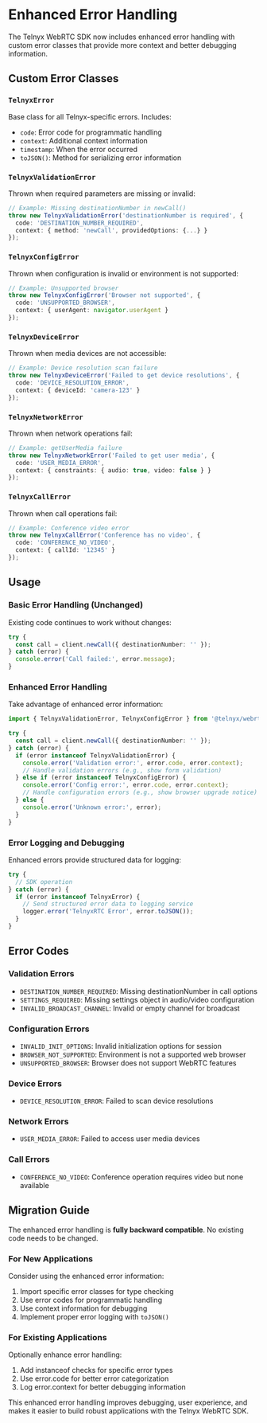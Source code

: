 # Enhanced Error Handling

The Telnyx WebRTC SDK now includes enhanced error handling with custom error classes that provide more context and better debugging information.

## Custom Error Classes

### `TelnyxError`
Base class for all Telnyx-specific errors. Includes:
- `code`: Error code for programmatic handling
- `context`: Additional context information
- `timestamp`: When the error occurred
- `toJSON()`: Method for serializing error information

### `TelnyxValidationError`
Thrown when required parameters are missing or invalid:
```typescript
// Example: Missing destinationNumber in newCall()
throw new TelnyxValidationError('destinationNumber is required', {
  code: 'DESTINATION_NUMBER_REQUIRED',
  context: { method: 'newCall', providedOptions: {...} }
});
```

### `TelnyxConfigError`
Thrown when configuration is invalid or environment is not supported:
```typescript
// Example: Unsupported browser
throw new TelnyxConfigError('Browser not supported', {
  code: 'UNSUPPORTED_BROWSER',
  context: { userAgent: navigator.userAgent }
});
```

### `TelnyxDeviceError`
Thrown when media devices are not accessible:
```typescript
// Example: Device resolution scan failure
throw new TelnyxDeviceError('Failed to get device resolutions', {
  code: 'DEVICE_RESOLUTION_ERROR',
  context: { deviceId: 'camera-123' }
});
```

### `TelnyxNetworkError`
Thrown when network operations fail:
```typescript
// Example: getUserMedia failure
throw new TelnyxNetworkError('Failed to get user media', {
  code: 'USER_MEDIA_ERROR',
  context: { constraints: { audio: true, video: false } }
});
```

### `TelnyxCallError`
Thrown when call operations fail:
```typescript
// Example: Conference video error
throw new TelnyxCallError('Conference has no video', {
  code: 'CONFERENCE_NO_VIDEO',
  context: { callId: '12345' }
});
```

## Usage

### Basic Error Handling (Unchanged)
Existing code continues to work without changes:
```typescript
try {
  const call = client.newCall({ destinationNumber: '' });
} catch (error) {
  console.error('Call failed:', error.message);
}
```

### Enhanced Error Handling
Take advantage of enhanced error information:
```typescript
import { TelnyxValidationError, TelnyxConfigError } from '@telnyx/webrtc';

try {
  const call = client.newCall({ destinationNumber: '' });
} catch (error) {
  if (error instanceof TelnyxValidationError) {
    console.error('Validation error:', error.code, error.context);
    // Handle validation errors (e.g., show form validation)
  } else if (error instanceof TelnyxConfigError) {
    console.error('Config error:', error.code, error.context);
    // Handle configuration errors (e.g., show browser upgrade notice)
  } else {
    console.error('Unknown error:', error);
  }
}
```

### Error Logging and Debugging
Enhanced errors provide structured data for logging:
```typescript
try {
  // SDK operation
} catch (error) {
  if (error instanceof TelnyxError) {
    // Send structured error data to logging service
    logger.error('TelnyxRTC Error', error.toJSON());
  }
}
```

## Error Codes

### Validation Errors
- `DESTINATION_NUMBER_REQUIRED`: Missing destinationNumber in call options
- `SETTINGS_REQUIRED`: Missing settings object in audio/video configuration
- `INVALID_BROADCAST_CHANNEL`: Invalid or empty channel for broadcast

### Configuration Errors
- `INVALID_INIT_OPTIONS`: Invalid initialization options for session
- `BROWSER_NOT_SUPPORTED`: Environment is not a supported web browser
- `UNSUPPORTED_BROWSER`: Browser does not support WebRTC features

### Device Errors
- `DEVICE_RESOLUTION_ERROR`: Failed to scan device resolutions

### Network Errors
- `USER_MEDIA_ERROR`: Failed to access user media devices

### Call Errors
- `CONFERENCE_NO_VIDEO`: Conference operation requires video but none available

## Migration Guide

The enhanced error handling is **fully backward compatible**. No existing code needs to be changed.

### For New Applications
Consider using the enhanced error information:
1. Import specific error classes for type checking
2. Use error codes for programmatic handling
3. Use context information for debugging
4. Implement proper error logging with `toJSON()`

### For Existing Applications
Optionally enhance error handling:
1. Add instanceof checks for specific error types
2. Use error.code for better error categorization
3. Log error.context for better debugging information

This enhanced error handling improves debugging, user experience, and makes it easier to build robust applications with the Telnyx WebRTC SDK.